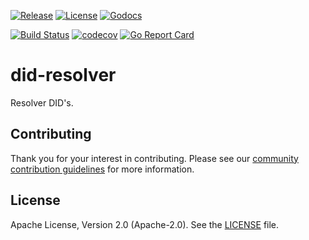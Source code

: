 [![Release](https://img.shields.io/github/release/trustbloc/did-resolver.svg?style=flat-square)](https://github.com/trustbloc/did-resolver/releases/latest)
[![License](https://img.shields.io/badge/License-Apache%202.0-blue.svg)](https://raw.githubusercontent.com/trustbloc/did-resolver/main/LICENSE)
[![Godocs](https://img.shields.io/badge/godoc-reference-blue.svg)](https://godoc.org/github.com/trustbloc/did-resolver)

[![Build Status](https://github.com/trustbloc/did-resolver/actions/workflows/build.yml/badge.svg?branch=main)](https://github.com/trustbloc/did-resolver/actions/workflows/build.yml)
[![codecov](https://codecov.io/gh/trustbloc/did-resolver/branch/main/graph/badge.svg?token=M2BS1DRKCX)](https://codecov.io/gh/trustbloc/did-resolver)
[![Go Report Card](https://goreportcard.com/badge/github.com/trustbloc/did-resolver)](https://goreportcard.com/report/github.com/trustbloc/did-resolver)

# did-resolver
Resolver DID's.

## Contributing
Thank you for your interest in contributing. Please see our [community contribution guidelines](https://github.com/trustbloc/community/blob/main/CONTRIBUTING.md) for more information.

## License
Apache License, Version 2.0 (Apache-2.0). See the [LICENSE](LICENSE) file.
